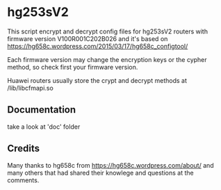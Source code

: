 # hg253sV2

This script encrypt and decrypt config files for hg253sV2 routers with firmware version V100R001C202B026 and it's based on https://hg658c.wordpress.com/2015/03/17/hg658c_configtool/

Each firmware version may change the encryption keys or the cypher method, so check first your firmware version.

Huawei routers usually store the crypt and decrypt methods at /lib/libcfmapi.so


## Documentation
take a look at 'doc' folder

## Credits
Many thanks to hg658c from https://hg658c.wordpress.com/about/ and many others that had shared their knowlege and questions at the comments.

